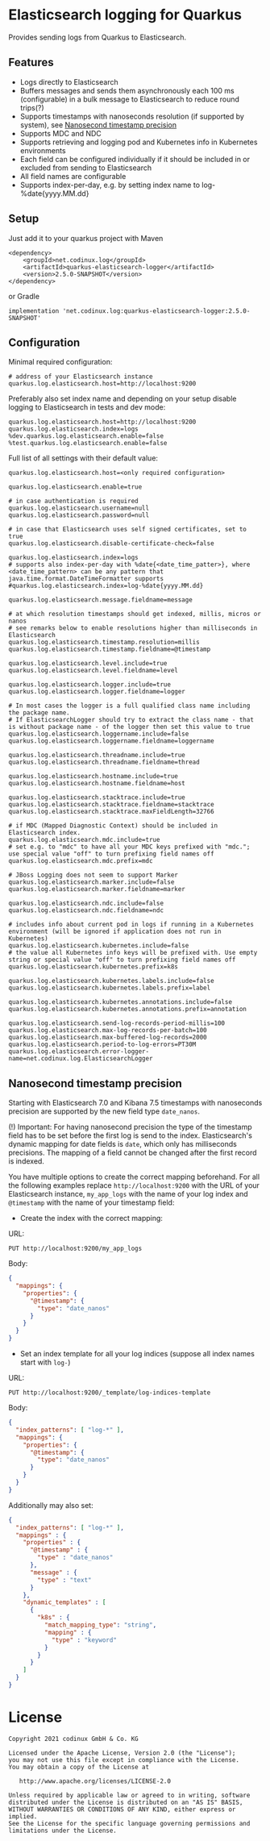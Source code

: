 # Elasticsearch logging for Quarkus

Provides sending logs from Quarkus to Elasticsearch.

## Features

- Logs directly to Elasticsearch
- Buffers messages and sends them asynchronously each 100 ms (configurable) in a bulk message to Elasticsearch to reduce round trips(?)
- Supports timestamps with nanoseconds resolution (if supported by system), see [Nanosecond timestamp precision](#nanosecond-timestamp-precision)
- Supports MDC and NDC
- Supports retrieving and logging pod and Kubernetes info in Kubernetes environments
- Each field can be configured individually if it should be included in or excluded from sending to Elasticsearch
- All field names are configurable
- Supports index-per-day, e.g. by setting index name to log-%date{yyyy.MM.dd}

## Setup

Just add it to your quarkus project with Maven

```
<dependency>
    <groupId>net.codinux.log</groupId>
    <artifactId>quarkus-elasticsearch-logger</artifactId>
    <version>2.5.0-SNAPSHOT</version>
</dependency>
```

or Gradle

```
implementation 'net.codinux.log:quarkus-elasticsearch-logger:2.5.0-SNAPSHOT'
```

## Configuration

Minimal required configuration:
```
# address of your Elasticsearch instance
quarkus.log.elasticsearch.host=http://localhost:9200
```

Preferably also set index name and depending on your setup disable logging to Elasticsearch in tests and dev mode:
```
quarkus.log.elasticsearch.host=http://localhost:9200
quarkus.log.elasticsearch.index=logs
%dev.quarkus.log.elasticsearch.enable=false
%test.quarkus.log.elasticsearch.enable=false
```

Full list of all settings with their default value:
```
quarkus.log.elasticsearch.host=<only required configuration>

quarkus.log.elasticsearch.enable=true

# in case authentication is required
quarkus.log.elasticsearch.username=null
quarkus.log.elasticsearch.password=null

# in case that Elasticsearch uses self signed certificates, set to true
quarkus.log.elasticsearch.disable-certificate-check=false

quarkus.log.elasticsearch.index=logs
# supports also index-per-day with %date{<date_time_patter>}, where <date_time_pattern> can be any pattern that java.time.format.DateTimeFormatter supports
#quarkus.log.elasticsearch.index=log-%date{yyyy.MM.dd}

quarkus.log.elasticsearch.message.fieldname=message

# at which resolution timestamps should get indexed, millis, micros or nanos
# see remarks below to enable resolutions higher than milliseconds in Elasticsearch
quarkus.log.elasticsearch.timestamp.resolution=millis
quarkus.log.elasticsearch.timestamp.fieldname=@timestamp

quarkus.log.elasticsearch.level.include=true
quarkus.log.elasticsearch.level.fieldname=level

quarkus.log.elasticsearch.logger.include=true
quarkus.log.elasticsearch.logger.fieldname=logger

# In most cases the logger is a full qualified class name including the package name.
# If ElasticsearchLogger should try to extract the class name - that is without package name - of the logger then set this value to true
quarkus.log.elasticsearch.loggername.include=false
quarkus.log.elasticsearch.loggername.fieldname=loggername

quarkus.log.elasticsearch.threadname.include=true
quarkus.log.elasticsearch.threadname.fieldname=thread

quarkus.log.elasticsearch.hostname.include=true
quarkus.log.elasticsearch.hostname.fieldname=host

quarkus.log.elasticsearch.stacktrace.include=true
quarkus.log.elasticsearch.stacktrace.fieldname=stacktrace
quarkus.log.elasticsearch.stacktrace.maxFieldLength=32766

# if MDC (Mapped Diagnostic Context) should be included in Elasticsearch index.
quarkus.log.elasticsearch.mdc.include=true
# set e.g. to "mdc" to have all your MDC keys prefixed with "mdc."; use special value "off" to turn prefixing field names off
quarkus.log.elasticsearch.mdc.prefix=mdc

# JBoss Logging does not seem to support Marker
quarkus.log.elasticsearch.marker.include=false
quarkus.log.elasticsearch.marker.fieldname=marker

quarkus.log.elasticsearch.ndc.include=false
quarkus.log.elasticsearch.ndc.fieldname=ndc

# includes info about current pod in logs if running in a Kubernetes environment (will be ignored if application does not run in Kubernetes)
quarkus.log.elasticsearch.kubernetes.include=false
# the value all Kubernetes info keys will be prefixed with. Use empty string or special value "off" to turn prefixing field names off
quarkus.log.elasticsearch.kubernetes.prefix=k8s

quarkus.log.elasticsearch.kubernetes.labels.include=false
quarkus.log.elasticsearch.kubernetes.labels.prefix=label

quarkus.log.elasticsearch.kubernetes.annotations.include=false
quarkus.log.elasticsearch.kubernetes.annotations.prefix=annotation

quarkus.log.elasticsearch.send-log-records-period-millis=100
quarkus.log.elasticsearch.max-log-records-per-batch=100
quarkus.log.elasticsearch.max-buffered-log-records=2000
quarkus.log.elasticsearch.period-to-log-errors=PT30M
quarkus.log.elasticsearch.error-logger-name=net.codinux.log.ElasticsearchLogger
```

## Nanosecond timestamp precision

Starting with Elasticsearch 7.0 and Kibana 7.5 timestamps with nanoseconds precision are supported by the new field type `date_nanos`.

(!) Important: For having nanosecond precision the type of the timestamp field has to be set before the first log is send to the index. 
Elasticsearch's dynamic mapping for date fields is `date`, which only has milliseconds precisions.
The mapping of a field cannot be changed after the first record is indexed.

You have multiple options to create the correct mapping beforehand.
For all the following examples replace `http://localhost:9200` with the URL of your Elasticsearch instance, `my_app_logs` with the name of your log index and
`@timestamp` with the name of your timestamp field:

- Create the index with the correct mapping:

URL:

`PUT http://localhost:9200/my_app_logs`
 
Body:
```json
{
  "mappings": {
    "properties": {
      "@timestamp": {
        "type": "date_nanos"
      }
    }
  }
}
```

- Set an index template for all your log indices (suppose all index names start with `log-`)

URL:

`PUT http://localhost:9200/_template/log-indices-template`

Body:
```json
{
  "index_patterns": [ "log-*" ],
  "mappings": {
    "properties": {
      "@timestamp": {
        "type": "date_nanos"
      }
    }
  }
}
```

Additionally may also set:
```json
{
  "index_patterns": [ "log-*" ],
  "mappings" : {
    "properties" : {
      "@timestamp" : {
        "type" : "date_nanos"
      },
      "message" : {
        "type" : "text"
      }
    },
    "dynamic_templates" : [
      {
        "k8s" : {
          "match_mapping_type": "string",
          "mapping" : {
            "type" : "keyword"
          }
        }
      }
    ]
  }
}
```


# License

    Copyright 2021 codinux GmbH & Co. KG

    Licensed under the Apache License, Version 2.0 (the "License");
    you may not use this file except in compliance with the License.
    You may obtain a copy of the License at

       http://www.apache.org/licenses/LICENSE-2.0

    Unless required by applicable law or agreed to in writing, software
    distributed under the License is distributed on an "AS IS" BASIS,
    WITHOUT WARRANTIES OR CONDITIONS OF ANY KIND, either express or implied.
    See the License for the specific language governing permissions and
    limitations under the License.
